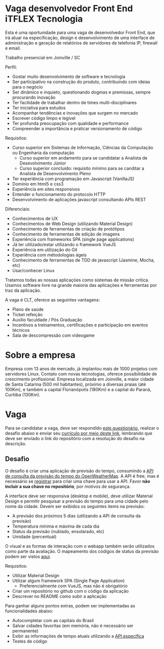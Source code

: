 # Vaga desenvolvedor Front End iTFLEX Tecnologia

Esta é uma oportunidade para uma vaga de desenvolvedor Front End, que irá atuar
na especificação, design e desenvolvimento de uma interface de administração
e geração de relatórios de servidores de telefonia IP, firewall e email.

Trabalho presencial em Joinville / SC

Perfil:
- Gostar muito desenvolvimento de software e tecnologia
- Ser participativo na construção do produto, contribuindo com ideias para o negócio
- Ser dinâmico e inquieto, questionando dogmas e premissas, sempre procurando inovação
- Ter facilidade de trabalhar dentro de times multi-disciplinares
- Ter iniciativa para estudos
- Acompanhar tendências e inovações que surgem no mercado
- Escrever código limpo e legível
- Ter profunda preocupação com qualidade e performance
- Compreender a importância e praticar versionamento de código

Requisitos:
- Curso superior em Sistemas de Informação, Ciências da Computação ou Engenharia da computação
  - Curso superior em andamento para se candidatar a Analista de Desevolvimento Júnior
  - Curso superior concluído: requisito mínimo para se canditar a Analista de Desenvolvimento Pleno
- Ter experiência com programação em Javascript (VanillaJS)
- Domínio em html5 e css3
- Experiência em sites responsivos
- Entender o funcionamento do protocolo HTTP
- Desenvolvimento de aplicações javascript consultando APIs REST

Diferenciais:
- Conhecimentos de UX
- Conhecimentos de Web Design (utilizando Material Design)
- Conhecimento de ferramentas de criação de protótipos
- Conhecimento de ferramentas de edição de imagens
- Experiência com frameworks SPA (single page applications)
- Já ter utilizado/estar utilizando o framework VueJS
- Experiência em utilização do Git
- Experiência com métodologias ágeis
- Conhecimento de ferramentas de TDD de javascript (Jasmine, Mocha, etc)
- Usar/conhecer Linux

Tratamos todas as nossas aplicações como sistemas de missão crítica.
Usamos software livre na grande maioria das aplicações e ferramentas por traz da aplicação.

A vaga é CLT, oferece as seguintes vantagens:
- Plano de saúde
- Ticket refeição
- Auxílio faculdade / Pós Graduação
- Incentivos a treinamentos, certificações e participação em eventos técnicos
- Sala de descompressão com videogame

# Sobre a empresa

Empresa com 13 anos de mercado, já implantou mais de 1000 projetos com servidores Linux. Contato com novas tecnologias, oferece possibilidade de crescimento profissional. Empresa localizada em Joinville, a maior cidade de Santa Catarina (500 mil habitantes), próximo a diversas praias (até 100Km), e também a capital Florianópolis (180Km) e a capital do Paraná, Curitiba (130Km).

# Vaga

Para se candidatar a vaga, deve ser respondido [este questionário](https://goo.gl/forms/xLrFI37TC4aRnMpj1), realizar o desafio abaixo e enviar seu [currículo por meio deste link](https://www.itflex.com.br/vaga/desenvolvedor-front-end/), lembrando que deve ser enviado o link do repositório com a resolução do desafio na descrição.

## Desafio

O desafio é criar uma aplicação de previsão do tempo, consumindo a [API de consulta da previsão do tempo do OpenWeatherMap](https://openweathermap.org/forecast5). A API é free, mas é necessário se [registrar](https://openweathermap.org/appid) para criar uma chave para usar a API. Favor **não incluir a sua chave no repositório**, por motivos de segurança.

A interface deve ser responsiva (desktop e mobile), deve utilizar Material Design e permitir
pesquisar a previsão do tempo para uma cidade pelo nome da cidade. Devem ser exibidos os seguintes
items na previsão:

- A previsão dos próximos 5 dias (utilizando a API de consulta da previsão)
- Temperatura mínima e máxima de cada dia
- Status da previsão (nublado, ensolarado, etc)
- Umidade (percentual)

O visual e as formas de interação com o webapp também serão utilizados como parte da avaliação.
O mapeamento dos códigos de status da previsão podem ser vistos [aqui](https://openweathermap.org/weather-conditions).

Requisitos:

- Utilizar Material Design
- Utilizar algum framework SPA (Single Page Application)
  - Preferencialmente com VueJS, mas não é obrigatório
- Criar um repositório no github com o código da aplicação
- Descrever no README como subir a aplicação

Para ganhar alguns pontos extras, podem ser implementadas as funcionalidades abaixo:

- Autocompletar com as capitais do Brasil
- Salvar cidades favoritas (em memória, não é necessário ser permanente)
- Exibir as informações de tempo atuais utilizando a [API específica](https://openweathermap.org/current)
- Testes de código

